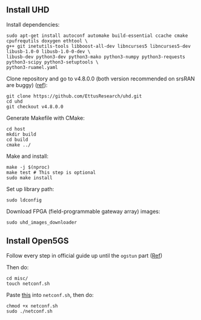 
## Install UHD

Install dependencies: 
```
sudo apt-get install autoconf automake build-essential ccache cmake cpufrequtils doxygen ethtool \
g++ git inetutils-tools libboost-all-dev libncurses5 libncurses5-dev libusb-1.0-0 libusb-1.0-0-dev \
libusb-dev python3-dev python3-mako python3-numpy python3-requests python3-scipy python3-setuptools \
python3-ruamel.yaml 
```

Clone repository and go to v4.8.0.0 (both version recommended on srsRAN are buggy) ([ref](https://pysdr.org/content/usrp.html)): 
```
git clone https://github.com/EttusResearch/uhd.git
cd uhd
git checkout v4.8.0.0
```

Generate Makefile with CMake:
```
cd host
mkdir build
cd build
cmake ../
```

Make and install: 
```
make -j $(nproc)
make test # This step is optional
sudo make install
```

Set up library path:
```
sudo ldconfig
```

Download FPGA (field-programmable gateway array) images:
```
sudo uhd_images_downloader
```

## Install Open5GS

Follow every step in official guide up until the `ogstun` part ([Ref](https://open5gs.org/open5gs/docs/guide/02-building-open5gs-from-sources/))

Then do:
```
cd misc/
touch netconf.sh
```

Paste [this](https://github.com/open5gs/open5gs/blob/main/misc/netconf.sh) into `netconf.sh`, then do:
```
chmod +x netconf.sh
sudo ./netconf.sh
```

